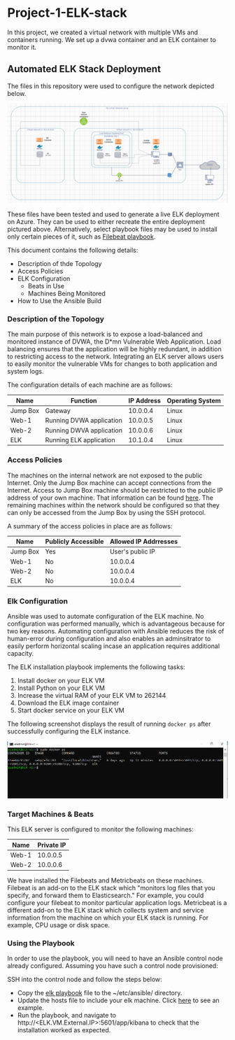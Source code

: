 # Project-1-ELK-stack
In this project, we created a virtual network with multiple VMs and containers running. We set up a dvwa container and an ELK container to monitor it.

## Automated ELK Stack Deployment

The files in this repository were used to configure the network depicted below.

![Project 1: Azure Virtual Network](./Images/diagram.png)

These files have been tested and used to generate a live ELK deployment on Azure. They can be used to either recreate the entire deployment pictured above. Alternatively, select playbook files may be used to install only certain pieces of it, such as [Filebeat playbook](./Playbooks/filebeat-playbook).


This document contains the following details:
- Description of thde Topology
- Access Policies
- ELK Configuration
  - Beats in Use
  - Machines Being Monitored
- How to Use the Ansible Build


### Description of the Topology

The main purpose of this network is to expose a load-balanced and monitored instance of DVWA, the D*mn Vulnerable Web Application. Load balancing ensures that the application will be highly redundant, in addition to restricting access to the network. Integrating an ELK server allows users to easily monitor the vulnerable VMs for changes to both application and system logs. 

The configuration details of each machine are as follows:


| Name     | Function                 | IP Address | Operating System |
|----------|--------------------------|------------|------------------|
| Jump Box | Gateway                  | 10.0.0.4   | Linux            |
| Web-1    | Running DVWA application | 10.0.0.5   | Linux            |
| Web-2    | Running DWVA application | 10.0.0.6   | Linux            |
| ELK      | Running ELK application  | 10.1.0.4   | Linux            |



### Access Policies

The machines on the internal network are not exposed to the public Internet. Only the Jump Box machine can accept connections from the Internet. Access to Jump Box machine should be restricted to the public IP address of your own machine. That information can be found [here](https://ip4.me/). The remaining machines within the network should be configured so that they can only be accessed from the Jump Box by using the SSH protocol. 

A summary of the access policies in place are as follows:


| Name     | Publicly Accessible | Allowed IP Addrresses |
|----------|---------------------|-----------------------|
| Jump Box | Yes                 | User's public IP      |
| Web-1    | No                  | 10.0.0.4              |
| Web-2    | No                  | 10.0.0.4              |
| ELK      | No                  | 10.0.0.4              |



### Elk Configuration

Ansible was used to automate configuration of the ELK machine. No configuration was performed manually, which is advantageous because for two key reasons. Automating configuration with Ansible reduces the risk of human-error during configuration and also enables an adminsitrator to easily perform horizontal scaling incase an application requires additional capacity.

The ELK installation playbook implements the following tasks:
1. Install docker on your ELK VM
2. Install Python on your ELK VM
3. Increase the virtual RAM of your ELK VM to 262144 
4. Download the ELK image container
5. Start docker service on your ELK VM


The following screenshot displays the result of running `docker ps` after successfully configuring the ELK instance.

![Docker PS elk](Images/docker_ps_output.png)


### Target Machines & Beats
This ELK server is configured to monitor the following machines:

| Name  | Private IP |
|-------|------------|
| Web-1 | 10.0.0.5   |
| Web-2 | 10.0.0.6   |


We have installed the Filebeats and Metricbeats on these machines. Filebeat is an add-on to the ELK stack which "monitors log files that you specify, and forward them to Elasticsearch." For example, you could configure your filebeat to monitor particular application logs. Metricbeat is a different add-on to the ELK stack which collects system and service information from the machine on which your ELK stack is running. For example, CPU usage or disk space.

### Using the Playbook
In order to use the playbook, you will need to have an Ansible control node already configured. Assuming you have such a control node provisioned: 

SSH into the control node and follow the steps below:
- Copy the [elk playbook](./Playbooks/elk-playbook) file to the ~/etc/ansible/ directory. 
- Update the hosts file to include your elk machine. Click [here](./Images/etc.ansible.hosts) to see an example.
- Run the playbook, and navigate to http://<ELK.VM.External.IP>:5601/app/kibana to check that the installation worked as expected.



